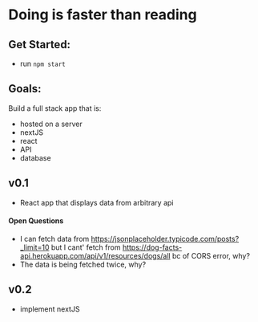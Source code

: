 # Doing is faster than reading

## Get Started:
- run `npm start`

## Goals:
Build a full stack app that is:
- hosted on a server
- nextJS
- react
- API
- database

## v0.1
- React app that displays data from arbitrary api

#### Open Questions
- I can fetch data from https://jsonplaceholder.typicode.com/posts?_limit=10 but I cant' fetch from https://dog-facts-api.herokuapp.com/api/v1/resources/dogs/all bc of CORS error, why?
- The data is being fetched twice, why?

## v0.2
- implement nextJS
